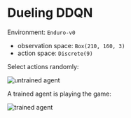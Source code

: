 # Dueling DDQN

Environment: `Enduro-v0`
- observation space: `Box(210, 160, 3)`
- action space: `Discrete(9)`

Select actions randomly:

![untrained agent](video/untrained.gif)

A trained agent is playing the game:

![trained agent](video/trained1.gif)
